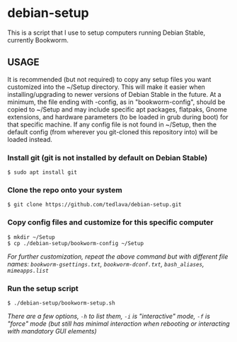 # debian-setup
This is a script that I use to setup computers running Debian Stable, currently Bookworm.

## USAGE
It is recommended (but not required) to copy any setup files you want customized into the ~/Setup directory.  This will make it easier when installing/upgrading to newer versions of Debian Stable in the future.  At a minimum, the file ending with -config, as in "bookworm-config", should be copied to ~/Setup and may include specific apt packages, flatpaks, Gnome extensions, and hardware parameters (to be loaded in grub during boot) for that specific machine.  If any config file is not found in ~/Setup, then the default config (from wherever you git-cloned this repository into) will be loaded instead.

### Install git (git is not installed by default on Debian Stable)
    $ sudo apt install git

### Clone the repo onto your system
    $ git clone https://github.com/tedlava/debian-setup.git

### Copy config files and customize for this specific computer
    $ mkdir ~/Setup
    $ cp ./debian-setup/bookworm-config ~/Setup

*For further customization, repeat the above command but with different file names: ``bookworm-gsettings.txt``, ``bookworm-dconf.txt``, ``bash_aliases``, ``mimeapps.list``*

### Run the setup script
    $ ./debian-setup/bookworm-setup.sh

*There are a few options, ``-h`` to list them, ``-i`` is "interactive" mode, ``-f`` is "force" mode (but still has minimal interaction when rebooting or interacting with mandatory GUI elements)*
